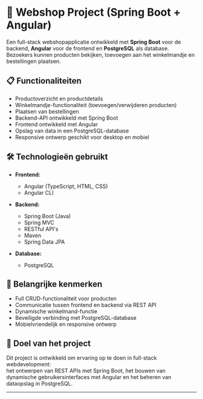 # 🛒 Webshop Project (Spring Boot + Angular)

Een full-stack webshopapplicatie ontwikkeld met **Spring Boot** voor de backend, **Angular** voor de frontend en **PostgreSQL** als database.  
Bezoekers kunnen producten bekijken, toevoegen aan het winkelmandje en bestellingen plaatsen.

## 📋 Functionaliteiten

- Productoverzicht en productdetails
- Winkelmandje-functionaliteit (toevoegen/verwijderen producten)
- Plaatsen van bestellingen
- Backend-API ontwikkeld met Spring Boot
- Frontend ontwikkeld met Angular
- Opslag van data in een PostgreSQL-database
- Responsive ontwerp geschikt voor desktop en mobiel

## 🛠️ Technologieën gebruikt

- **Frontend:**  
  - Angular (TypeScript, HTML, CSS)
  - Angular CLI

- **Backend:**  
  - Spring Boot (Java)
  - Spring MVC
  - RESTful API's
  - Maven
  - Spring Data JPA

- **Database:**  
  - PostgreSQL

## 🚀 Belangrijke kenmerken

- Full CRUD-functionaliteit voor producten
- Communicatie tussen frontend en backend via REST API
- Dynamische winkelmand-functie
- Beveiligde verbinding met PostgreSQL-database
- Mobielvriendelijk en responsive ontwerp

## 🎯 Doel van het project

Dit project is ontwikkeld om ervaring op te doen in full-stack webdevelopment:  
het ontwerpen van REST APIs met Spring Boot, het bouwen van dynamische gebruikersinterfaces met Angular en het beheren van dataopslag in PostgreSQL.

---

